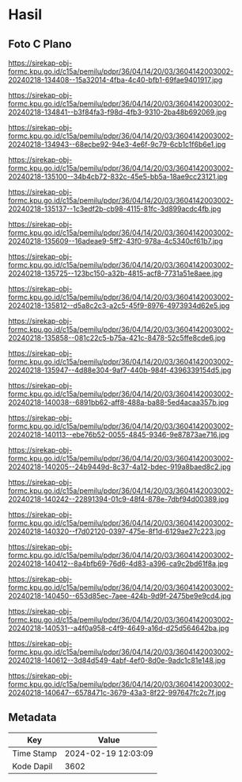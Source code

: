 # Hasil

## Foto C Plano

https://sirekap-obj-formc.kpu.go.id/c15a/pemilu/pdpr/36/04/14/20/03/3604142003002-20240218-134408--15a32014-4fba-4c40-bfb1-69fae9401917.jpg

https://sirekap-obj-formc.kpu.go.id/c15a/pemilu/pdpr/36/04/14/20/03/3604142003002-20240218-134841--b3f84fa3-f98d-4fb3-9310-2ba48b692069.jpg

https://sirekap-obj-formc.kpu.go.id/c15a/pemilu/pdpr/36/04/14/20/03/3604142003002-20240218-134943--68ecbe92-94e3-4e6f-9c79-6cb1c1f6b6e1.jpg

https://sirekap-obj-formc.kpu.go.id/c15a/pemilu/pdpr/36/04/14/20/03/3604142003002-20240218-135100--34b4cb72-832c-45e5-bb5a-18ae9cc23121.jpg

https://sirekap-obj-formc.kpu.go.id/c15a/pemilu/pdpr/36/04/14/20/03/3604142003002-20240218-135137--1c3edf2b-cb98-4115-81fc-3d899acdc4fb.jpg

https://sirekap-obj-formc.kpu.go.id/c15a/pemilu/pdpr/36/04/14/20/03/3604142003002-20240218-135609--16adeae9-5ff2-43f0-978a-4c5340cf61b7.jpg

https://sirekap-obj-formc.kpu.go.id/c15a/pemilu/pdpr/36/04/14/20/03/3604142003002-20240218-135725--123bc150-a32b-4815-acf8-7731a51e8aee.jpg

https://sirekap-obj-formc.kpu.go.id/c15a/pemilu/pdpr/36/04/14/20/03/3604142003002-20240218-135812--d5a8c2c3-a2c5-45f9-8976-4973934d62e5.jpg

https://sirekap-obj-formc.kpu.go.id/c15a/pemilu/pdpr/36/04/14/20/03/3604142003002-20240218-135858--081c22c5-b75a-421c-8478-52c5ffe8cde6.jpg

https://sirekap-obj-formc.kpu.go.id/c15a/pemilu/pdpr/36/04/14/20/03/3604142003002-20240218-135947--4d88e304-9af7-440b-984f-4396339154d5.jpg

https://sirekap-obj-formc.kpu.go.id/c15a/pemilu/pdpr/36/04/14/20/03/3604142003002-20240218-140038--6891bb62-aff8-488a-ba88-5ed4acaa357b.jpg

https://sirekap-obj-formc.kpu.go.id/c15a/pemilu/pdpr/36/04/14/20/03/3604142003002-20240218-140113--ebe76b52-0055-4845-9346-9e87873ae716.jpg

https://sirekap-obj-formc.kpu.go.id/c15a/pemilu/pdpr/36/04/14/20/03/3604142003002-20240218-140205--24b9449d-8c37-4a12-bdec-919a8baed8c2.jpg

https://sirekap-obj-formc.kpu.go.id/c15a/pemilu/pdpr/36/04/14/20/03/3604142003002-20240218-140242--22891394-01c9-48f4-878e-7dbf94d00389.jpg

https://sirekap-obj-formc.kpu.go.id/c15a/pemilu/pdpr/36/04/14/20/03/3604142003002-20240218-140320--f7d02120-0397-475e-8f1d-6129ae27c223.jpg

https://sirekap-obj-formc.kpu.go.id/c15a/pemilu/pdpr/36/04/14/20/03/3604142003002-20240218-140412--8a4bfb69-76d6-4d83-a396-ca9c2bd61f8a.jpg

https://sirekap-obj-formc.kpu.go.id/c15a/pemilu/pdpr/36/04/14/20/03/3604142003002-20240218-140450--653d85ec-7aee-424b-9d9f-2475be9e9cd4.jpg

https://sirekap-obj-formc.kpu.go.id/c15a/pemilu/pdpr/36/04/14/20/03/3604142003002-20240218-140531--a4f0a958-c4f9-4649-a16d-d25d564642ba.jpg

https://sirekap-obj-formc.kpu.go.id/c15a/pemilu/pdpr/36/04/14/20/03/3604142003002-20240218-140612--3d84d549-4abf-4ef0-8d0e-9adc1c81e148.jpg

https://sirekap-obj-formc.kpu.go.id/c15a/pemilu/pdpr/36/04/14/20/03/3604142003002-20240218-140647--6578471c-3679-43a3-8f22-997647fc2c7f.jpg


## Metadata

| Key        | Value               |
| ---------- | ------------------- |
| Time Stamp | 2024-02-19 12:03:09 |
| Kode Dapil | 3602                |



